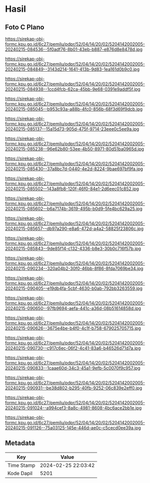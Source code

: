 # Hasil

## Foto C Plano

https://sirekap-obj-formc.kpu.go.id/6c27/pemilu/pdpr/52/04/14/20/02/5204142002005-20240215-084536--5f0adf76-8b01-43eb-b887-e876d8e8478d.jpg

https://sirekap-obj-formc.kpu.go.id/6c27/pemilu/pdpr/52/04/14/20/02/5204142002005-20240215-084849--3143d214-1641-413b-9d83-1ea161d0b9c0.jpg

https://sirekap-obj-formc.kpu.go.id/6c27/pemilu/pdpr/52/04/14/20/02/5204142002005-20240215-084938--1ccd4fcb-62ca-45bb-9e68-0391e9addf5f.jpg

https://sirekap-obj-formc.kpu.go.id/6c27/pemilu/pdpr/52/04/14/20/02/5204142002005-20240215-085045--b953c93a-a88b-4fc0-856b-68f3d69f9dcb.jpg

https://sirekap-obj-formc.kpu.go.id/6c27/pemilu/pdpr/52/04/14/20/02/5204142002005-20240215-085137--15a15d73-905d-475f-9714-23eee0c5ee9a.jpg

https://sirekap-obj-formc.kpu.go.id/6c27/pemilu/pdpr/52/04/14/20/02/5204142002005-20240215-085238--96e62b80-53ee-4b50-8971-80d51ba0965d.jpg

https://sirekap-obj-formc.kpu.go.id/6c27/pemilu/pdpr/52/04/14/20/02/5204142002005-20240215-085430--37a8bc7d-0440-4e2d-8224-9bae697bf9fa.jpg

https://sirekap-obj-formc.kpu.go.id/6c27/pemilu/pdpr/52/04/14/20/02/5204142002005-20240215-085502--143a8fb8-120f-46f0-84e1-2d6eec01c852.jpg

https://sirekap-obj-formc.kpu.go.id/6c27/pemilu/pdpr/52/04/14/20/02/5204142002005-20240215-085602--b6a7174b-3619-495b-b0d9-5fe4bc629a25.jpg

https://sirekap-obj-formc.kpu.go.id/6c27/pemilu/pdpr/52/04/14/20/02/5204142002005-20240215-085657--db97a290-e8a6-472d-a4a2-58825f23806c.jpg

https://sirekap-obj-formc.kpu.go.id/6c27/pemilu/pdpr/52/04/14/20/02/5204142002005-20240215-085843--9de85f14-c132-4336-b8e3-30b0c716f57b.jpg

https://sirekap-obj-formc.kpu.go.id/6c27/pemilu/pdpr/52/04/14/20/02/5204142002005-20240215-090234--320a04b2-30f0-46bb-8f86-8fda7069be34.jpg

https://sirekap-obj-formc.kpu.go.id/6c27/pemilu/pdpr/52/04/14/20/02/5204142002005-20240215-090405--e19db4fa-5cbf-4630-b0ab-792bb3263559.jpg

https://sirekap-obj-formc.kpu.go.id/6c27/pemilu/pdpr/52/04/14/20/02/5204142002005-20240215-090650--97fb9694-aefa-441c-a36d-08b51614858d.jpg

https://sirekap-obj-formc.kpu.go.id/6c27/pemilu/pdpr/52/04/14/20/02/5204142002005-20240215-090626--3675e4be-b4f0-4c1f-b758-679025705715.jpg

https://sirekap-obj-formc.kpu.go.id/6c27/pemilu/pdpr/52/04/14/20/02/5204142002005-20240215-090730--c917c6ec-06f2-4c41-83a6-b46526d71d7a.jpg

https://sirekap-obj-formc.kpu.go.id/6c27/pemilu/pdpr/52/04/14/20/02/5204142002005-20240215-090833--1caae60d-34c3-45a1-9efb-5c0070f9c957.jpg

https://sirekap-obj-formc.kpu.go.id/6c27/pemilu/pdpr/52/04/14/20/02/5204142002005-20240215-090931--be38d802-b295-40fb-9252-06c839e2eff0.jpg

https://sirekap-obj-formc.kpu.go.id/6c27/pemilu/pdpr/52/04/14/20/02/5204142002005-20240215-091024--a994cef3-8a8c-4981-8608-4bc6ace2bb1e.jpg

https://sirekap-obj-formc.kpu.go.id/6c27/pemilu/pdpr/52/04/14/20/02/5204142002005-20240215-091126--75a03125-145e-446d-ae0c-c5cecd0ee39a.jpg


## Metadata

| Key        | Value               |
| ---------- | ------------------- |
| Time Stamp | 2024-02-25 22:03:42 |
| Kode Dapil | 5201                |



